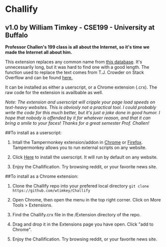 # Challify
## v1.0 by William Timkey - CSE199 - University at Buffalo

**Professor Challen's 199 class is all about the Internet, so it's time we made the Internet all about him.**

This extension replaces any common name from [this database](https://github.com/enorvelle/NameDatabases/blob/master/NamesDatabases/first%20names/us.txt). It's unnecessarily long, but it was hard to find one with a good length. The function used to replace the text comes from T.J. Crowder on Stack Overflow and can be found [here.](http://stackoverflow.com/questions/5904914/javascript-regex-to-replace-text-not-in-html-attributes/5904945)

It can be installed as either a userscript, or a Chrome extension (.crx). The raw code for the extension is availbable as well.

*Note: The extension and userscript will cripple your page load speeds on text-heavy websites. This is obviosly not a practical tool. I could probably write the code for this much better, but it's just a joke done in good humor. I hope that nobody is offended by it for whatever reason, and that it can bring a smile to your faces! Thanks for a great semester Prof. Challen!*

##To install as a userscript:

1. Intall the Tampermonkey extension/addon in [Chrome](https://chrome.google.com/webstore/detail/tampermonkey/dhdgffkkebhmkfjojejmpbldmpobfkfo) or [Firefox](https://addons.mozilla.org/en-US/firefox/addon/tampermonkey/). Tampermonkey allows you to run external scripts on any website.

2. Click [Here](https://github.com/wtimkey/Challify/raw/master/Userscript/Challify.user.js) to install the userscript. It will run by default on any website.

3. Enjoy the Challification. Try browsing reddit, or your favorite news site.

##To install as a Chrome extension:

1. Clone the Challify repo into your prefered local directory `git clone https://github.com/wtimkey/Challify`

2. Open Chrome, then open the menu in the top right corner. Click on More Tools > Extensions.

3. Find the Challify.crx file in the /Extension directory of the repo.

4. Drag and drop it in the Extensions page you have open. Click "add to Chrome".

5. Enjoy the Challification. Try browsing reddit, or your favorite news site.


